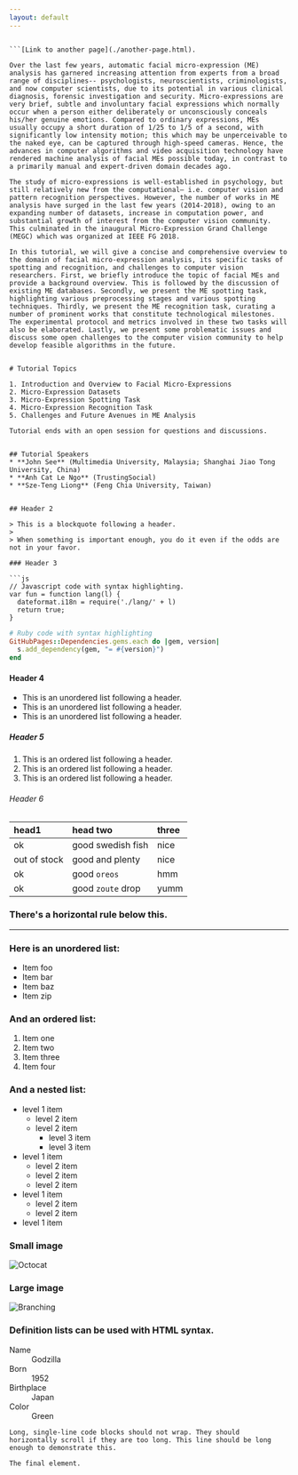 ```yaml
---
layout: default
---
```


```Text can be **bold**, _italic_, or ~~strikethrough~~.

```[Link to another page](./another-page.html).

Over the last few years, automatic facial micro-expression (ME) analysis has garnered increasing attention from experts from a broad range of disciplines-- psychologists, neuroscientists, criminologists, and now computer scientists, due to its potential in various clinical diagnosis, forensic investigation and security. Micro-expressions are very brief, subtle and involuntary facial expressions which normally occur when a person either deliberately or unconsciously conceals his/her genuine emotions. Compared to ordinary expressions, MEs usually occupy a short duration of 1/25 to 1/5 of a second, with significantly low intensity motion; this which may be unperceivable to the naked eye, can be captured through high-speed cameras. Hence, the advances in computer algorithms and video acquisition technology have rendered machine analysis of facial MEs possible today, in contrast to a primarily manual and expert-driven domain decades ago. 

The study of micro-expressions is well-established in psychology, but still relatively new from the computational— i.e. computer vision and pattern recognition perspectives. However, the number of works in ME analysis have surged in the last few years (2014-2018), owing to an expanding number of datasets, increase in computation power, and substantial growth of interest from the computer vision community. This culminated in the inaugural Micro-Expression Grand Challenge (MEGC) which was organized at IEEE FG 2018.

In this tutorial, we will give a concise and comprehensive overview to the domain of facial micro-expression analysis, its specific tasks of spotting and recognition, and challenges to computer vision researchers. First, we briefly introduce the topic of facial MEs and provide a background overview. This is followed by the discussion of existing ME databases. Secondly, we present the ME spotting task, highlighting various preprocessing stages and various spotting techniques. Thirdly, we present the ME recognition task, curating a number of prominent works that constitute technological milestones. The experimental protocol and metrics involved in these two tasks will also be elaborated. Lastly, we present some problematic issues and discuss some open challenges to the computer vision community to help develop feasible algorithms in the future. 


# Tutorial Topics

1. Introduction and Overview to Facial Micro-Expressions
2. Micro-Expression Datasets
3. Micro-Expression Spotting Task
4. Micro-Expression Recognition Task
5. Challenges and Future Avenues in ME Analysis

Tutorial ends with an open session for questions and discussions.


## Tutorial Speakers
* **John See** (Multimedia University, Malaysia; Shanghai Jiao Tong University, China)
* **Anh Cat Le Ngo** (TrustingSocial)
* **Sze-Teng Liong** (Feng Chia University, Taiwan) 


## Header 2

> This is a blockquote following a header.
>
> When something is important enough, you do it even if the odds are not in your favor.

### Header 3

```js
// Javascript code with syntax highlighting.
var fun = function lang(l) {
  dateformat.i18n = require('./lang/' + l)
  return true;
}
```

```ruby
# Ruby code with syntax highlighting
GitHubPages::Dependencies.gems.each do |gem, version|
  s.add_dependency(gem, "= #{version}")
end
```

#### Header 4

*   This is an unordered list following a header.
*   This is an unordered list following a header.
*   This is an unordered list following a header.

##### Header 5

1.  This is an ordered list following a header.
2.  This is an ordered list following a header.
3.  This is an ordered list following a header.

###### Header 6

| head1        | head two          | three |
|:-------------|:------------------|:------|
| ok           | good swedish fish | nice  |
| out of stock | good and plenty   | nice  |
| ok           | good `oreos`      | hmm   |
| ok           | good `zoute` drop | yumm  |

### There's a horizontal rule below this.

* * *

### Here is an unordered list:

*   Item foo
*   Item bar
*   Item baz
*   Item zip

### And an ordered list:

1.  Item one
1.  Item two
1.  Item three
1.  Item four

### And a nested list:

- level 1 item
  - level 2 item
  - level 2 item
    - level 3 item
    - level 3 item
- level 1 item
  - level 2 item
  - level 2 item
  - level 2 item
- level 1 item
  - level 2 item
  - level 2 item
- level 1 item

### Small image

![Octocat](https://assets-cdn.github.com/images/icons/emoji/octocat.png)

### Large image

![Branching](https://guides.github.com/activities/hello-world/branching.png)


### Definition lists can be used with HTML syntax.

<dl>
<dt>Name</dt>
<dd>Godzilla</dd>
<dt>Born</dt>
<dd>1952</dd>
<dt>Birthplace</dt>
<dd>Japan</dd>
<dt>Color</dt>
<dd>Green</dd>
</dl>

```
Long, single-line code blocks should not wrap. They should horizontally scroll if they are too long. This line should be long enough to demonstrate this.
```

```
The final element.
```
